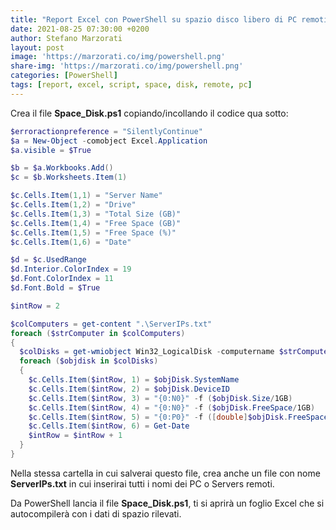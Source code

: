 ```yaml
---
title: "Report Excel con PowerShell su spazio disco libero di PC remoti"
date: 2021-08-25 07:30:00 +0200
author: Stefano Marzorati
layout: post
image: 'https://marzorati.co/img/powershell.png'
share-img: 'https://marzorati.co/img/powershell.png'
categories: [PowerShell]
tags: [report, excel, script, space, disk, remote, pc]
---
```

Crea il file **Space_Disk.ps1** copiando/incollando il codice qua sotto:   

~~~powershell
$erroractionpreference = "SilentlyContinue" 
$a = New-Object -comobject Excel.Application 
$a.visible = $True  

$b = $a.Workbooks.Add() 
$c = $b.Worksheets.Item(1) 

$c.Cells.Item(1,1) = "Server Name" 
$c.Cells.Item(1,2) = "Drive" 
$c.Cells.Item(1,3) = "Total Size (GB)" 
$c.Cells.Item(1,4) = "Free Space (GB)" 
$c.Cells.Item(1,5) = "Free Space (%)"
$c.Cells.Item(1,6) = "Date" 

$d = $c.UsedRange 
$d.Interior.ColorIndex = 19 
$d.Font.ColorIndex = 11 
$d.Font.Bold = $True 

$intRow = 2 

$colComputers = get-content ".\ServerIPs.txt" 
foreach ($strComputer in $colComputers) 
{ 
  $colDisks = get-wmiobject Win32_LogicalDisk -computername $strComputer -Filter "DriveType = 3"  
  foreach ($objdisk in $colDisks) 
  { 
    $c.Cells.Item($intRow, 1) = $objDisk.SystemName 
    $c.Cells.Item($intRow, 2) = $objDisk.DeviceID 
    $c.Cells.Item($intRow, 3) = "{0:N0}" -f ($objDisk.Size/1GB) 
    $c.Cells.Item($intRow, 4) = "{0:N0}" -f ($objDisk.FreeSpace/1GB) 
    $c.Cells.Item($intRow, 5) = "{0:P0}" -f ([double]$objDisk.FreeSpace/[double]$objDisk.Size) 
    $c.Cells.Item($intRow, 6) = Get-Date
    $intRow = $intRow + 1 
  } 
}
~~~

Nella stessa cartella in cui salverai questo file, crea anche un file con nome **ServerIPs.txt** in cui inserirai tutti i nomi dei PC o Servers remoti.   

Da PowerShell lancia il file **Space_Disk.ps1**, ti si aprirà un foglio Excel che si autocompilerà con i dati di spazio rilevati.